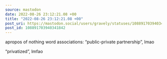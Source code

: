 ```yaml
---
source: mastodon
date: 2022-08-26 23:12:21.08 +00
title: "2022-08-26 23:12:21.08 +00"
post_uri: https://mastodon.social/users/gravely/statuses/108891703940341842
post_id: 108891703940341842
---
```

apropos of nothing word associations: “public-private partnership”, lmao

“privatized”, lmfao


